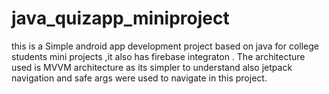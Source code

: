 # java_quizapp_miniproject
this is a Simple android app development project based on java for college students mini projects
,it also has firebase integraton .
The architecture used is MVVM architecture as its simpler to understand also
jetpack navigation and safe args were used to navigate in this project.

